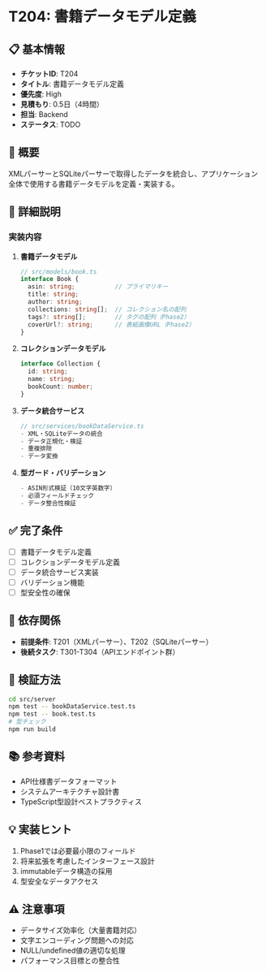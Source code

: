 # T204: 書籍データモデル定義

## 📋 基本情報
- **チケットID**: T204
- **タイトル**: 書籍データモデル定義
- **優先度**: High
- **見積もり**: 0.5日（4時間）
- **担当**: Backend
- **ステータス**: TODO

## 🎯 概要
XMLパーサーとSQLiteパーサーで取得したデータを統合し、アプリケーション全体で使用する書籍データモデルを定義・実装する。

## 📝 詳細説明
### 実装内容
1. **書籍データモデル**
   ```typescript
   // src/models/book.ts
   interface Book {
     asin: string;           // プライマリキー
     title: string;
     author: string;
     collections: string[];  // コレクション名の配列
     tags?: string[];        // タグの配列（Phase2）
     coverUrl?: string;      // 表紙画像URL（Phase2）
   }
   ```

2. **コレクションデータモデル**
   ```typescript
   interface Collection {
     id: string;
     name: string;
     bookCount: number;
   }
   ```

3. **データ統合サービス**
   ```typescript
   // src/services/bookDataService.ts
   - XML・SQLiteデータの統合
   - データ正規化・検証
   - 重複排除
   - データ変換
   ```

4. **型ガード・バリデーション**
   ```typescript
   - ASIN形式検証（10文字英数字）
   - 必須フィールドチェック
   - データ整合性検証
   ```

## ✅ 完了条件
- [ ] 書籍データモデル定義
- [ ] コレクションデータモデル定義
- [ ] データ統合サービス実装
- [ ] バリデーション機能
- [ ] 型安全性の確保

## 🔗 依存関係
- **前提条件**: T201（XMLパーサー）、T202（SQLiteパーサー）
- **後続タスク**: T301-T304（APIエンドポイント群）

## 🧪 検証方法
```bash
cd src/server
npm test -- bookDataService.test.ts
npm test -- book.test.ts
# 型チェック
npm run build
```

## 📚 参考資料
- API仕様書データフォーマット
- システムアーキテクチャ設計書
- TypeScript型設計ベストプラクティス

## 💡 実装ヒント
1. Phase1では必要最小限のフィールド
2. 将来拡張を考慮したインターフェース設計
3. immutableデータ構造の採用
4. 型安全なデータアクセス

## ⚠️ 注意事項
- データサイズ効率化（大量書籍対応）
- 文字エンコーディング問題への対応
- NULL/undefined値の適切な処理
- パフォーマンス目標との整合性